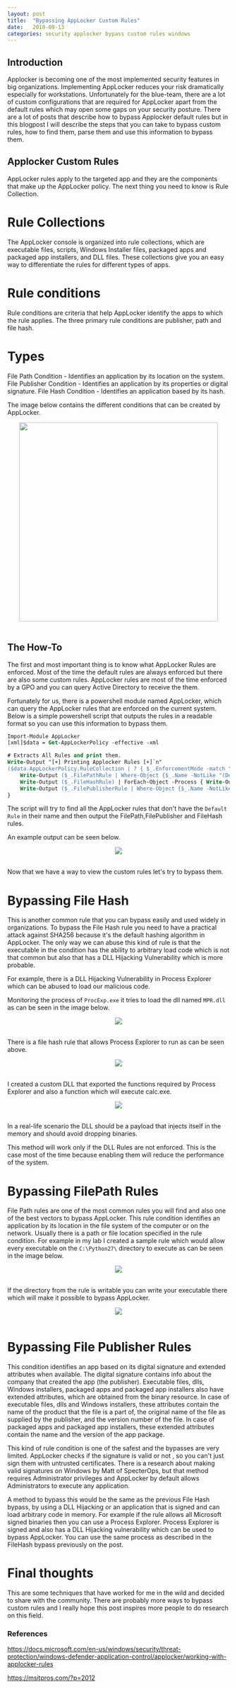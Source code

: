 ```yaml
---
layout: post
title:  "Bypassing AppLocker Custom Rules"
date:   2018-09-13
categories: security applocker bypass custom rules windows
---
```




## Introduction

Applocker is becoming one of the most implemented security features in big organizations. Implementing AppLocker reduces your risk dramatically especially for workstations. Unfortunately for the blue-team, there are a lot of custom configurations that are required for AppLocker apart from the default rules which may open some gaps on your security posture. There are a lot of posts that describe how to bypass Applocker default rules but in this blogpost I will describe the steps that you can take to bypass custom rules, how to find them, parse them and use this information to bypass them.

## Applocker Custom Rules

AppLocker rules apply to the targeted app and they are the components that make up the AppLocker policy. The next thing you need to know is Rule Collection. 

# Rule Collections

The AppLocker console is organized into rule collections, which are executable files, scripts, Windows Installer files, packaged apps and packaged app installers, and DLL files. These collections give you an easy way to differentiate the rules for different types of apps.

# Rule conditions
Rule conditions are criteria that help AppLocker identify the apps to which the rule applies. The three primary rule conditions are publisher, path and file hash.

# Types 

File Path Condition - Identifies an application by its location on the system.
File Publisher Condition - Identifies an application by its properties or digital signature.
File Hash Condition - Identifies an application based by its hash.

The image below contains the different conditions that can be created by AppLocker.

<center>
<img src="/images/simple-applocker-rule.png" height="450px">
<br><br></center>




## The How-To

The first and most important thing is to know what AppLocker Rules are enforced. Most of the time the default rules are always enforced but there are also some custom rules. AppLocker rules are most of the time enforced by a GPO and you can query Active Directory to receive the them.

Fortunately for us, there is a powershell module named AppLocker, which can query the AppLocker rules that are enforced on the current system. Below is a simple powershell script that outputs the rules in a readable format so you can use this information to bypass them.


```ps
Import-Module AppLocker
[xml]$data = Get-AppLockerPolicy -effective -xml

# Extracts All Rules and print them.
Write-Output "[+] Printing Applocker Rules [+]`n"
($data.AppLockerPolicy.RuleCollection | ? { $_.EnforcementMode -match "Enabled" }) | ForEach-Object -Process {
    Write-Output ($_.FilePathRule | Where-Object {$_.Name -NotLike "(Default Rule)*"}) | ForEach-Object -Process {Write-Output "=== File Path Rule ===`n`n Rule Name : $($_.Name) `n Condition : $($_.Conditions.FilePathCondition.Path)`n Description: $($_.Description) `n Group/SID : $($_.UserOrGroupSid)`n`n"}
    Write-Output ($_.FileHashRule) | ForEach-Object -Process { Write-Output "=== File Hash Rule ===`n`n Rule Name : $($_.Name) `n File Name :  $($_.Conditions.FileHashCondition.FileHash.SourceFileName) `n Hash type : $($_.Conditions.FileHashCondition.FileHash.Type) `n Hash :  $($_.Conditions.FileHashCondition.FileHash.Data) `n Description: $($_.Description) `n Group/SID : $($_.UserOrGroupSid)`n`n"}
    Write-Output ($_.FilePublisherRule | Where-Object {$_.Name -NotLike "(Default Rule)*"}) | ForEach-Object -Process {Write-Output "=== File Publisher Rule ===`n`n Rule Name : $($_.Name) `n PublisherName : $($_.Conditions.FilePublisherCondition.PublisherName) `n ProductName : $($_.Conditions.FilePublisherCondition.ProductName) `n BinaryName : $($_.Conditions.FilePublisherCondition.BinaryName) `n BinaryVersion Min. : $($_.Conditions.FilePublisherCondition.BinaryVersionRange.LowSection) `n BinaryVersion Max. : $($_.Conditions.FilePublisherCondition.BinaryVersionRange.HighSection) `n Description: $($_.Description) `n Group/SID : $($_.UserOrGroupSid)`n`n"}
}

```

The script will try to find all the AppLocker rules that don't have the ```Default Rule``` in their name and then output the FilePath,FilePublisher and FileHash rules. 

An example output can be seen below.

<center>
<img src="/images/script-output.png">
<br><br></center>

Now that we have a way to view the custom rules let's try to bypass them.


# Bypassing File Hash

This is another common rule that you can bypass easily and used widely in organizations. To bypass the File Hash rule you need to have a practical attack against SHA256 because it's the default hashing algorithm in AppLocker. The only way we can abuse this kind of rule is that the executable in the condition has the ability to arbitrary load code which is not that common but also that has a DLL Hijacking Vulnerability which is more probable.

For example, there is a DLL Hijacking Vulnerability in Process Explorer which can be abused to load our malicious code.

Monitoring the process of ```ProcExp.exe``` it tries to load the dll named ```MPR.dll``` as can be seen in the image below.

<center>
<img src="/images/dll-hijack.png">
<br><br></center>

There is a file hash rule that allows Process Explorer to run as can be seen above.

<center>
<img src="/images/file-hash-rule.png">
<br><br></center>

I created a custom DLL that exported the functions required by Process Explorer and also a function which will execute calc.exe.

<center>
<img src="/images/proc-exp-dll-exec.png">
<br><br></center>

In a real-life scenario the DLL should be a payload that injects itself in the memory and should avoid dropping binaries.

This method will work only if the DLL Rules are not enforced. This is the case most of the time because enabling them will reduce the performance of the system.

# Bypassing FilePath Rules

File Path rules are one of the most common rules you will find and also one of the best vectors to bypass AppLocker.
This rule condition identifies an application by its location in the file system of the computer or on the network.
Usually there is a path or file location specified in the rule condition. For example in my lab I created a sample rule which would allow every executable on the ```C:\Python27\``` directory to execute as can be seen in the image below.

<center>
<img src="/images/file-path-rule.png">
<br><br></center>

If the directory from the rule is writable you can write your executable there which will make it possible to bypass AppLocker.

<center>
<img src="/images/file-path-bypass-successfully.png">
<br><br></center>

# Bypassing File Publisher Rules

This condition identifies an app based on its digital signature and extended attributes when available. The digital signature contains info about the company that created the app (the publisher). Executable files, dlls, Windows installers, packaged apps and packaged app installers also have extended attributes, which are obtained from the binary resource. In case of executable files, dlls and Windows installers, these attributes contain the name of the product that the file is a part of, the original name of the file as supplied by the publisher, and the version number of the file. In case of packaged apps and packaged app installers, these extended attributes contain the name and the version of the app package.

This kind of rule condition is one of the safest and the bypasses are very limited. AppLocker checks if the signature is valid or not , so you can't just sign them with untrusted certificates. There is a research about making valid signatures on Windows by Matt of SpecterOps, but that method requires Administrator privileges and AppLocker by default allows Administrators to execute any application. 

A method to bypass this would be the same as the previous File Hash bypass, by using a DLL Hijacking or an application that is signed and can load arbitrary code in memory. For example if the rule allows all Microsoft signed binaries then you can use a Process Explorer.
Process Explorer is signed and also has a DLL Hijacking vulnerability which can be used to bypass AppLocker.
You can use the same process as described in the FileHash bypass previously on the post.

# Final thoughts

This are some techniques that have worked for me in the wild and decided to share with the community. 
There are probably more ways to bypass custom rules and I really hope this post inspires more people to do research on this field.

### References
<a href="https://docs.microsoft.com/en-us/windows/security/threat-protection/windows-defender-application-control/applocker/working-with-applocker-rules">https://docs.microsoft.com/en-us/windows/security/threat-protection/windows-defender-application-control/applocker/working-with-applocker-rules</a>

<a href="https://msitpros.com/?p=2012">https://msitpros.com/?p=2012</a>